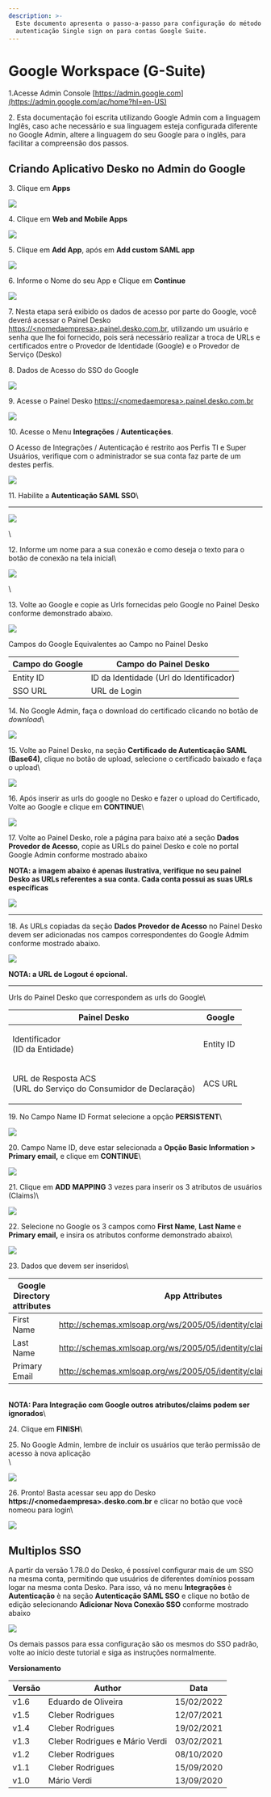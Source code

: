 ```yaml
---
description: >-
  Este documento apresenta o passo-a-passo para configuração do método de
  autenticação Single sign on para contas Google Suite.
---
```


# Google Workspace (G-Suite)

1.Acesse Admin Console [https://admin.google.com](https://admin.google.com/ac/home?hl=en-US)

2\. Esta documentação foi escrita utilizando Google Admin com a linguagem Inglês, caso ache necessário e sua linguagem esteja configurada diferente no Google Admin, altere a linguagem do seu Google para o inglês, para facilitar a compreensão dos passos.

## Criando Aplicativo Desko no Admin do Google

3\. Clique em **Apps**

![](<../.gitbook/assets/2 (1).png>)

4\. Clique em **Web and Mobile Apps**

![](<../.gitbook/assets/3 (1).png>)

5\. Clique em **Add App**, após em **Add custom SAML app**

![](<../.gitbook/assets/4 (1).png>)

6\. Informe o Nome do seu App e Clique em **Continue**

![](<../.gitbook/assets/5 (1).png>)

7\. Nesta etapa será exibido os dados de acesso por parte do Google, você deverá acessar o Painel Desko [https://\<nomedaempresa>.painel.desko.com.br](https://\<nomedaempresa>.painel.desko.com.br), utilizando um usuário e senha que lhe foi fornecido, pois será necessário realizar a troca de URLs e certificados entre o Provedor de Identidade (Google) e o Provedor de Serviço (Desko)

8\. Dados de Acesso do SSO do Google

![](https://lh5.googleusercontent.com/PcF489Uc5W-m6OsoqEeVdtlO2S6UkqhFxbuJw4PE-SbI2O3BL9TvfbBHfwWUC8gQOTeTGA-T5MZ6xHM4Cm0i5R0M8VqQLq37pm09OsSBdwLs6yv\_YWKGwAtZ2u9Jx7S3p-nl7QSY=s0)

9\. Acesse o Painel Desko [https://\<nomedaempresa>.painel.desko.com.br](https://\<nomedaempresa>.painel.desko.com.br)

![](../.gitbook/assets/sso7.png)

10\. Acesse o Menu **Integrações** / **Autenticações**.

O Acesso de Integrações / Autenticação é restrito aos Perfis TI e Super Usuários, verifique com o administrador se sua conta faz parte de um destes perfis.

![](<../.gitbook/assets/8 (1).png>)

11\. Habilite a **Autenticação SAML SSO**\
****

![](../.gitbook/assets/sso1.png)

\


12\. Informe um nome para a sua conexão e como deseja o texto para o botão de conexão na tela inicial\


![](../.gitbook/assets/sso2.png)

\


13\. Volte ao Google e copie as Urls fornecidas pelo Google no Painel Desko conforme demonstrado abaixo.



![](<../.gitbook/assets/11 (1).png>)

Campos do Google Equivalentes ao Campo no Painel Desko

| **Campo do Google** | **Campo do Painel Desko**               |
| ------------------- | --------------------------------------- |
| Entity ID           | ID da Identidade (Url do Identificador) |
| SSO URL             | URL de Login                            |

14\. No Google Admin, faça o download do certificado clicando no botão de _download_\


![](<../.gitbook/assets/12 (1).png>)

15\. Volte ao Painel Desko, na seção **Certificado de Autenticação SAML (Base64)**, clique no botão de upload, selecione o certificado baixado e faça o upload\


![](../.gitbook/assets/sso5.png)

16\. Após inserir as urls do google no Desko e fazer o upload do Certificado, Volte ao Google e clique em **CONTINUE**\


![](<../.gitbook/assets/14 (1).png>)

17\. Volte ao Painel Desko, role a página para baixo até a seção **Dados Provedor de Acesso**, copie as URLs do painel Desko e cole no portal Google Admin conforme mostrado abaixo

**NOTA: a imagem abaixo é apenas ilustrativa, verifique no seu painel Desko as URLs referentes a sua conta. Cada conta possui as suas URLs específicas**&#x20;

![](<../.gitbook/assets/sso13 (2).png>)

****

18\. As URLs copiadas da seção **Dados Provedor de Acesso** no Painel Desko devem ser adicionadas nos campos correspondentes do Google Admim conforme mostrado abaixo.

![](../.gitbook/assets/sso15.png)

**NOTA: a URL de Logout é opcional.**

****

Urls do Painel Desko que correspondem as urls do Google\


| **Painel Desko**                                                           | **Google** |
| -------------------------------------------------------------------------- | ---------- |
| <p>Identificador<br>(ID da Entidade)</p>                                   | Entity ID  |
| <p>URL de Resposta ACS<br>(URL do Serviço do Consumidor de Declaração)</p> | ACS URL    |

19\. No Campo Name ID Format selecione a opção **PERSISTENT**\


![](<../.gitbook/assets/17 (1).png>)

20\. Campo Name ID, deve estar selecionada a **Opção Basic Information > Primary email,** e clique em **CONTINUE**\


![](../.gitbook/assets/G17tempsnip.png)

21\. Clique em **ADD MAPPING** 3 vezes para inserir os 3 atributos de usuários (Claims)\


![](<../.gitbook/assets/19 (1).png>)

22\. Selecione no Google os 3 campos como **First Name**, **Last Name** e **Primary email,** e insira os atributos conforme demonstrado abaixo\


![](<../.gitbook/assets/20 (1).png>)

23\. Dados que devem ser inseridos\


| **Google Directory attributes** | **App Attributes**                                                 |
| ------------------------------- | ------------------------------------------------------------------ |
| First Name                      | http://schemas.xmlsoap.org/ws/2005/05/identity/claims/name         |
| Last Name                       | http://schemas.xmlsoap.org/ws/2005/05/identity/claims/lastname     |
| Primary Email                   | http://schemas.xmlsoap.org/ws/2005/05/identity/claims/emailaddress |

\
**NOTA: Para Integração com Google outros atributos/claims podem ser ignorados**\


24\. Clique em **FINISH**\


25\. No Google Admin, lembre de incluir os usuários que terão permissão de acesso à nova aplicação\
\


![](<../.gitbook/assets/21 (1).png>)

26\. Pronto! Basta acessar seu app do Desko **https://\<nomedaempresa>.desko.com.br** e clicar no botão que você nomeou para login\


![](../.gitbook/assets/okta18.png)

## **Multiplos SSO**&#x20;

A partir da versão 1.78.0 do Desko, é possível configurar mais de um SSO na mesma conta, permitindo que usuários de diferentes domínios possam logar na mesma conta Desko. Para isso, vá no menu **Integrações** è **Autenticação** è na seção **Autenticação SAML SSO** e clique no botão de edição selecionando **Adicionar Nova Conexão SSO** conforme mostrado abaixo

![](../.gitbook/assets/sso14.png)

Os demais passos para essa configuração são os mesmos do SSO padrão, volte ao início deste tutorial e siga as instruções normalmente.



**Versionamento**

| **Versão** | **Author**                     | **Data**   |
| ---------- | ------------------------------ | ---------- |
| v1.6       | Eduardo de Oliveira            | 15/02/2022 |
| v1.5       | Cleber Rodrigues               | 12/07/2021 |
| v1.4       | Cleber Rodrigues               | 19/02/2021 |
| v1.3       | Cleber Rodrigues e Mário Verdi | 03/02/2021 |
| v1.2       | Cleber Rodrigues               | 08/10/2020 |
| v1.1       | Cleber Rodrigues               | 15/09/2020 |
| v1.0       | Mário Verdi                    | 13/09/2020 |
